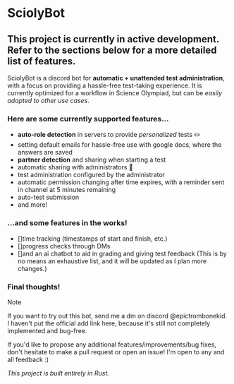 # SciolyBot

## This project is currently in active development. Refer to the sections below for a more detailed list of features.

SciolyBot is a discord bot for **automatic + unattended test administration**, with a focus on providing a hassle-free test-taking experience.
It is currently optimized for a workflow in Science Olympiad, but can be _easily adapted to other use cases_.

### Here are some currently supported features...
- **auto-role detection** in servers to provide _personalized_ tests ✏️
- setting default emails for hassle-free use with google docs, where the answers are saved
- **partner detection** and sharing when starting a test
- automatic sharing with administrators 🔗
- test administration configured by the administrator
- automatic permission changing after time expires, with a reminder sent in channel at 5 minutes remaining
- auto-test submission
- and more!

### ...and some features in the works!
- []time tracking (timestamps of start and finish, etc.)
- []progress checks through DMs
- []and an ai chatbot to aid in grading and giving test feedback
(This is by no means an exhaustive list, and it will be updated as I plan more changes.)

### Final thoughts!
>[!NOTE]
>If you want to try out this bot, send me a dm on discord @epictrombonekid. I haven't put the official add link here, because it's still not completely implemented and bug-free.

If you'd like to propose any additional features/improvements/bug fixes, don't hesitate to make a pull request or open an issue!
I'm open to any and all feedback :)

_This project is built entirely in Rust._
